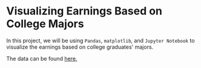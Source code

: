 # Visualizing Earnings Based on College Majors

In this project, we will be using `Pandas`, `matplotlib`, and `Jupyter Notebook` to visualize the earnings based on college graduates' majors.

The data can be found [here.](https://github.com/fivethirtyeight/data/tree/master/college-majors)
